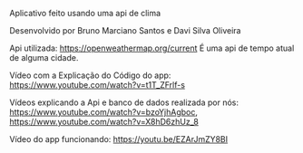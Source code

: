 Aplicativo feito usando uma api de clima

Desenvolvido por Bruno Marciano Santos e Davi Silva Oliveira

Api utilizada: https://openweathermap.org/current
É uma api de tempo atual de alguma cidade.

Vídeo com a Explicação do Código do app: https://www.youtube.com/watch?v=t1T_ZFrlf-s

Vídeos explicando a Api e banco de dados realizada por nós: https://www.youtube.com/watch?v=bzoYjhAgboc, https://www.youtube.com/watch?v=X8hD6zhUz_8

Vídeo do app funcionando: https://youtu.be/EZArJmZY8BI
